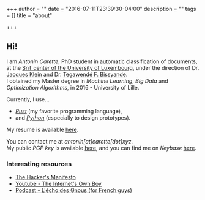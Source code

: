 +++
author = ""
date = "2016-07-11T23:39:30-04:00"
description = ""
tags = []
title = "about"

+++

## Hi!

I am <em>Antonin Carette</em>, PhD student in automatic classification of documents, at the [SnT center of the University of Luxembourg](http://wwwen.uni.lu/snt), under the direction of Dr. [Jacques Klein](https://sites.google.com/site/jacqueskleinwebpage/) and Dr. [Tegawendé F. Bissyande](http://www.fasolabs.org/perso/bissyand/about.html).  
I obtained my Master degree in <em>Machine Learning</em>, <em>Big Data</em> and <em>Optimization Algorithms</em>, in 2016 - University of Lille.

Currently, I use...

*   <em>[Rust](https://www.rust-lang.org)</em> (my favorite programming language),
*   and <em>[Python](https://www.python.org)</em> (especially to design prototypes).

My resume is available [here](/CV_Carette_Antonin_EN.pdf).  

You can contact me at _antonin[at]carette[dot]xyz_.  
My public <i>PGP key</i> is available [here](/antonin@carette.xyz.key), and you can find me on <i>Keybase</i> [here](https://keybase.io/k0pernicus).

### Interesting resources
* [The Hacker's Manifesto](https://www.usc.edu/~douglast/202/lecture23/manifesto.html)
* [Youtube - The Internet's Own Boy](https://www.youtube.com/watch?v=9vz06QO3UkQ)
* [Podcast - L'écho des Gnous (for French guys)](http://ludovic.grossard.fr/feed/podcast/lecho-des-gnous)
